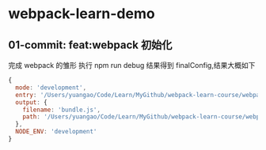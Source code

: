 # webpack-learn-demo

## 01-commit: feat:webpack 初始化

完成 webpack 的雏形
执行 npm run debug 结果得到 finalConfig,结果大概如下

```js
{
  mode: 'development',
  entry: '/Users/yuangao/Code/Learn/MyGithub/webpack-learn-course/webpack-learn-demo/src/index.js',
  output: {
    filename: 'bundle.js',
    path: '/Users/yuangao/Code/Learn/MyGithub/webpack-learn-course/webpack-learn-demo/dist'
  },
  NODE_ENV: 'development'
}
```
